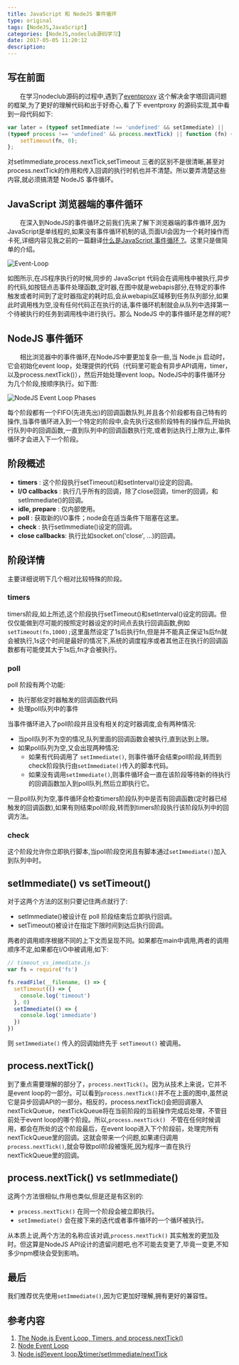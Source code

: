 ```yaml
---
title: JavaScript 和 NodeJS 事件循环
type: original
tags: [NodeJS,JavaScript]
categories: [NodeJS,nodeclub源码学习]
date: 2017-05-05 11:20:12
description:
---
```



## 写在前面

　　在学习nodeclub源码的过程中,遇到了[eventproxy](https://github.com/JacksonTian/eventproxy) 这个解决金字塔回调问题的框架,为了更好的理解代码和出于好奇心,看了下 eventproxy 的源码实现,其中看到一段代码如下:

```javascript
var later = (typeof setImmediate !== 'undefined' && setImmediate) ||
(typeof process !== 'undefined' && process.nextTick) || function (fn) {
    setTimeout(fn, 0);
};
```
对setImmediate,process.nextTick,setTimeout 三者的区别不是很清晰,甚至对process.nextTick的作用和传入回调的执行时机也并不清楚。所以要弄清楚这些内容,就必须搞清楚 NodeJS 事件循环。

## JavaScript 浏览器端的事件循环

　　在深入到NodeJS的事件循环之前我们先来了解下浏览器端的事件循环,因为JavaScript是单线程的,如果没有事件循环机制的话,页面UI会因为一个耗时操作而卡死,详细内容见我之前的一篇翻译[什么是JavaScript 事件循环 ?](http://weeklyweb.info/2017/05/03/javascript-event-loop/)。这里只是做简单的介绍。

![Event-Loop](http://rainypin.qiniudn.com/blog/images/event-loop.png)

如图所示,在JS程序执行的时候,同步的 JavaScript 代码会在调用栈中被执行,异步的代码,如按钮点击事件处理函数,定时器,在图中就是webapis部分,在特定的事件触发或者时间到了定时器指定的耗时后,会从webapis区域移到任务队列部分,如果此时调用栈为空,没有任何代码正在执行的话,事件循环机制就会从队列中选择第一个待被执行的任务到调用栈中进行执行。那么 NodeJS 中的事件循环是怎样的呢?


## NodeJS 事件循环

　　相比浏览器中的事件循环,在NodeJS中要更加复杂一些,当 Node.js 启动时，它会初始化event loop，处理提供的代码（代码里可能会有异步API调用，timer，以及process.nextTick()），然后开始处理event loop。NodeJS中的事件循环分为几个阶段,按顺序执行。如下图:

![NodeJS Event Loop Phases](https://cdn-images-1.medium.com/max/1600/1*Qmtck5vGwGU3pMoMq0WhXg.png)

每个阶段都有一个FIFO(先进先出)的回调函数队列,并且各个阶段都有自己特有的操作,当事件循环进入到一个特定的阶段中,会先执行这些阶段特有的操作后,开始执行队列中的回调函数,一直到队列中的回调函数执行完,或者到达执行上限为止,事件循环才会进入下一个阶段。

## 阶段概述

* __timers__ : 这个阶段执行setTimeout()和setInterval()设定的回调。
* __I/O callbacks__ : 执行几乎所有的回调，除了close回调，timer的回调，和setImmediate()的回调。
* __idle, prepare__ : 仅内部使用。
* __poll__ : 获取新的I/O事件；node会在适当条件下阻塞在这里。
* __check__ : 执行setImmediate()设定的回调。
* __close callbacks__: 执行比如socket.on('close', ...)的回调。

## 阶段详情

主要详细说明下几个相对比较特殊的阶段。

### timers 

timers阶段,如上所述,这个阶段执行setTimeout()和setInterval()设定的回调。但仅仅能做到尽可能的按照定时器设定的时间点去执行回调函数,例如``setTimeout(fn,1000);``这里虽然设定了1s后执行fn,但是并不能真正保证1s后fn就会被执行,1s这个时间是最好的情况下,系统的调度程序或者其他正在执行的回调函数都有可能使其大于1s后,fn才会被执行。

### poll

poll 阶段有两个功能:

* 执行那些定时器触发的回调函数代码
* 处理poll队列中的事件

当事件循环进入了poll阶段并且没有相关的定时器调度,会有两种情况:

* 当poll队列不为空的情况,队列里面的回调函数会被执行,直到达到上限。
* 如果poll队列为空,又会出现两种情况:
    * 如果有代码调用了 ``setImmediate()``, 则事件循环会结束poll阶段,转而到check阶段执行由``setImmediate()``传入的脚本代码。
    * 如果没有调用``setImmediate()``,则事件循环会一直在该阶段等待新的待执行的回调函数加入到poll队列,然后立即执行它。

一旦poll队列为空,事件循环会检查timers阶段队列中是否有回调函数(定时器已经触发的回调函数),如果有则结束poll阶段,转而到timers阶段执行该阶段队列中的回调方法。

### check

这个阶段允许你立即执行脚本,当poll阶段空闲且有脚本通过``setImmediate()``加入到队列中时。

## setImmediate() vs setTimeout()

对于这两个方法的区别只要记住两点就行了:

* setImmediate()被设计在 poll 阶段结束后立即执行回调。
* setTimeout()被设计在指定下限时间到达后执行回调。

两者的调用顺序根据不同的上下文而呈现不同。如果都在main中调用,两者的调用顺序不定,如果都在I/O中被调用,如下:

```JavaScript
// timeout_vs_immediate.js
var fs = require('fs')

fs.readFile(__filename, () => {
  setTimeout(() => {
    console.log('timeout')
  }, 0)
  setImmediate(() => {
    console.log('immediate')
  })
})
```
则 ``setImmediate()`` 传入的回调始终先于 ``setTimeout()`` 被调用。


## process.nextTick()

到了重点需要理解的部分了，``process.nextTick()``。因为从技术上来说，它并不是event loop的一部分。可以看到``process.nextTick()``并不在上面的图中,虽然说它是异步回调API的一部分。相反的，process.nextTick()会把回调塞入nextTickQueue，nextTickQueue将在当前阶段的当前操作完成后处理，不管目前处于event loop的哪个阶段。所以,``process.nextTick() `` 不管在任何时候调用，都会在所处的这个阶段最后，在event loop进入下个阶段前，处理完所有nextTickQueue里的回调。这就会带来一个问题,如果递归调用``process.nextTick()``,就会导致poll阶段被饿死,因为程序一直在执行nextTickQueue里的回调。

## process.nextTick() vs setImmediate()

这两个方法很相似,作用也类似,但是还是有区别的:

* ``process.nextTick()`` 在同一个阶段会被立即执行。
* ``setImmediate()`` 会在接下来的迭代或者事件循环的一个循环被执行。

从本质上说,两个方法的名称应该对调,``process.nextTick()`` 其实触发的更加及时。但这算是NodeJS API设计的遗留问题吧,也不可能去变更了,毕竟一变更,不知多少npm模块会受到影响。

## 最后 

我们推荐优先使用``setImmediate()``,因为它更加好理解,拥有更好的兼容性。


## 参考内容

1. [The Node.js Event Loop, Timers, and process.nextTick()](https://nodejs.org/en/docs/guides/event-loop-timers-and-nexttick/)
2. [Node Event Loop](https://medium.com/@ehnertm/node-event-loop-838c13a7c4e)
3. [Node.js的event loop及timer/setImmediate/nextTick](https://github.com/creeperyang/blog/issues/26)